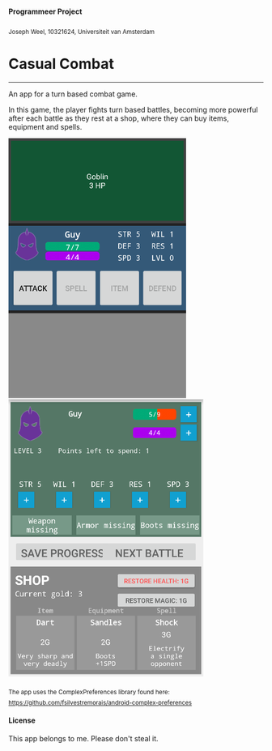 #### Programmeer Project

<sub>Joseph Weel, 10321624, Universiteit van Amsterdam</sub>

# Casual Combat

<hr />

An app for a turn based combat game.

In this game, the player fights turn based battles, becoming more powerful after each battle as they rest at a shop, where they can buy items, equipment and spells.

![](doc/example1.png) ![](doc/example2.png)

<sub>The app uses the ComplexPreferences library found here: <href >https://github.com/fsilvestremorais/android-complex-preferences</href></sub>

#### License

This app belongs to me. Please don't steal it.